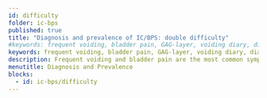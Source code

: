 ```yaml
---
id: difficulty
folder: ic-bps
published: true
title: "Diagnosis and prevalence of IC/BPS: double difficulty"
#keywords: frequent voiding, bladder pain, GAG-layer, voiding diary, diagnosing IC/BPS, prevalence, Interstitial Cystitis, Bladder Pain Syndrome, IC/BPS, Diagnosis
keywords: frequent voiding, bladder pain, GAG-layer, voiding diary, diagnosing IC/BPS, prevalence
description: Frequent voiding and bladder pain are the most common symptoms of IC/BPS A new way to diagnose this chronic condition is the pain-free two-day voiding diary.
menutitle: Diagnosis and Prevalence
blocks:
  - id: ic-bps/difficulty
---
```

